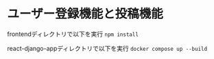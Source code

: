 # ユーザー登録機能と投稿機能

frontendディレクトリで以下を実行
```npm install```

react-django-appディレクトリで以下を実行
```docker compose up --build```
